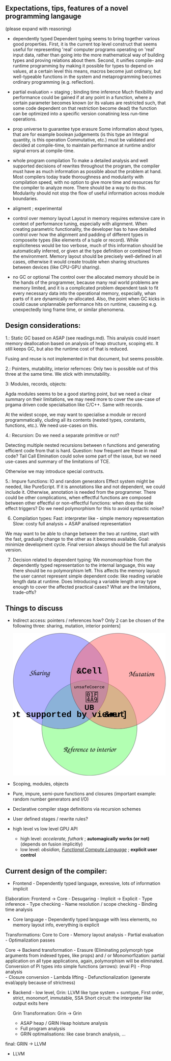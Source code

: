 ## Expectations, tips, features of a novel programming langauge
(please expand with reasoning)
- dependently typed
Dependent typing seems to bring together various good properties. First, it is the current top level construct that seems useful for representing 'real' computer programs operating on 'real' input data, rather than going into the more mathematical way of building types and proving relations about them. Second, it unifies compile- and runtime programming by making it possible for types to depend on values, at a certain level this means, macros become just ordinary, but well-typeable functions in the system and metaprogramming becomes ordinary programming (e.g. reflection).

- partial evaluation = staging ; binding time inference
Much flexibility and performance could be gained if at any point in a function, where a certain parameter becomes known (or its values are restricted such, that some code dependent on that restriction become dead) the function can be optimized into a specific version conatining less run-time operations.

- prop universe to guarantee type erasure
Some information about types, that are for example boolean judgements (is this type an Integral quantity, is this operation Commutative, etc.) must be validated and decided at compile-time, to maintain performance at runtime and/or signal errors at compile-time.

- whole program compilation
To make a detailed analysis and well supported decisions of rewrites throughout the program, the compiler must have as much information as possible about the problem at hand. Most compilers today trade thoroughness and modularity with compilation speed, with no option to give more time and resources for the compiler to analyze more. There should be a way to do this. Modularity should not stop the flow of useful information across module boundaries.

- aligment ; experimental
- control over memory layout
Layout in memory requires extensive care in context of performance tuning, especially with alignment. When creating parametric functionality, the developer has to have detailed control over how the alignment and padding of different types in composeite types (like elements of a tuple or record). While expliciteness would be too verbose, much of this information should be automatically inferred, or given at the type definition or combined from the environment. Memory layout should be precisely well-defined in all cases, otherwise it would create trouble when sharing structures between devices (like CPU-GPU sharing).

- no GC or optional
The control over the allocated memory should be in the hands of the programmer, because many real world problems are memory limited, and it is a complicated problem dependent task to fit every necessary data into the operational memory, especially, whan parts of it are dynamically re-allocated. Also, the point when GC kicks in could cause unplannable performance hits on runtime, causeing e.g. unexpectedly long frame time, or similar phenomena. 


## Design considerations:

1.: Static GC based on ASAP (see readings.md).
This analysis could insert memory deallocation based on analysis of heap structure, scoping etc. It still keeps GC, but also the runtime cost of that is reduced.

Fusing and reuse is not implemented in that document, but seems possible.


2.: Pointers, mutability, interior refernces:
Only two is possible out of this three at the same time.
We stick with immutability.


3: Modules, records, objects:

Agda modules seems to be a good starting point, but we need a clear summary on their limitations, we may need more to cover the use-case of prgama driven code specialsation like C/C++. Same with records.

At the widest scope, we may want to specialise a module or record programmatically, cluding all its contents (nested types, constants, functions, etc.). We need use-cases on this.


4.: Recursion:
Do we need a separate primitive or not?

Detecting multiple nested recursions between n functions and generating efficient code from that is hard.
Question: how frequent are these in real code?
Tail Call Elmination could solve some part of the issue, but we need use-cases and summary of the limitations of TCE.

Otherwise we may introduce special contructs.

5.: Impure functions: IO and random generators
Effect system might be needed, like PureScript.
If it is annotations like and not dependent, we could include it. Otherwise, annotation is needed from the programmer. There could be other complications, when effectful functions are composed between other effectful or non-effectful functions: when does the side effect triggers? Do we need polymorphism for this to avoid syntactic noise?

6. Compilation types:
Fast: interpreter like - simple memory representation
Slow: costy full analysis + ASAP analised representation

We may want to be able to change between the two at runtime, start with the fast, gradually change to the other as it becomes available. Goal: minimize development cycle. Final version always should be the full analysis version.

7. Decision related to dependent typing:
We monomoprhise from the dependently typed representation to the internal language, this way there should be no polymorphism left. This affects the memory layout: the user cannot represent simple dependent code: like reading variable length data at runtime. Does Introducing a variable length array type enough to cover the affected practical cases? What are the limitations, trade-offs?


## Things to discuss
- Indirect access: pointers / references how?
  Only 2 can be chosen of the following three: sharing, mutation, interior pointers] 
  
  ![Choose at most two](ChooseTwo.svg)

- Scoping, modules, objects
- Pure, impure, semi-pure functions and closures (important example: random number generators and I/O)
- Declarative compiler stage definitions via recursion schemes
- User defined stages / rewrite rules?
- high level vs low level GPU API
  - high level: *accelerate, futhark* ; **automagically works (or not)** (depends on fusion implicitly)
  - low level: *obsidian, [Functional Compute Language](https://github.com/dybber/fcl/blob/master/publications/fhpc2016-fcl.pdf)* ; **explicit user control**
  
  
  
## Current design of the compiler:

* Frontend - Dependently typed language, exressive, lots of information implicit

Elaboration: Frontend -> Core
	- Desugaring
	- Implicit -> Explicit
        - Type inference
        - Type checking
        - Name resolution / scope checking
	- Binding time analysis
	
* Core language - Dependently typed language with less elements, no memory layout info, everything is explicit

Transformations: Core to Core
	- Memory layout analysis
	- Partial evaluation
	- Optimalization passes

Core -> Backend transformation
	- Erasure (Eliminating polymorph type arguments from indexed types, like props)
          and / or Monomorfization: partial application on all type applications, again, polymorphism will be eliminated. Conversion of Pi types into simple functions (arrows): (eval Pi)
	- Prop analysis		
	- Closure conversion
	- Lambda lifting
        - Defunctionalization (generate eval/apply because of strictness)

        
* Backend - low level, Grin: LLVM like type system + sumtype, First order, strict, monomorf, immutable, SSA
	Short circuit: the interpreter like output exits here

	Grin Transformation: Grin -> Grin
	- ASAP heap / GRIN Heap hoisture analysis
	- Full program analysis
	- GRIN optimalisations: like case branch analysis, ...
	
final: GRIN -> LLVM

* LLVM
